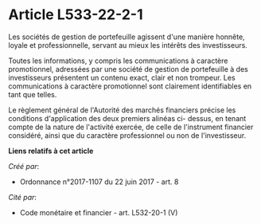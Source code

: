 # Article L533-22-2-1

Les sociétés de gestion de portefeuille agissent d'une manière honnête, loyale et professionnelle, servant au mieux les
intérêts des investisseurs.

Toutes les informations, y compris les communications à caractère promotionnel, adressées par une société de gestion de
portefeuille à des investisseurs présentent un contenu exact, clair et non trompeur. Les communications à caractère
promotionnel sont clairement identifiables en tant que telles.

Le règlement général de l'Autorité des marchés financiers précise les conditions d'application des deux premiers alinéas ci-
dessus, en tenant compte de la nature de l'activité exercée, de celle de l'instrument financier considéré, ainsi que du
caractère professionnel ou non de l'investisseur.

**Liens relatifs à cet article**

_Créé par_:

  - Ordonnance n°2017-1107 du 22 juin 2017 - art. 8

_Cité par_:

  - Code monétaire et financier - art. L532-20-1 (V)
